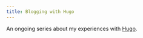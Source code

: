 ```yaml
---
title: Blogging with Hugo
---
```


An ongoing series about my experiences with [Hugo](https://gohugo.io/).
